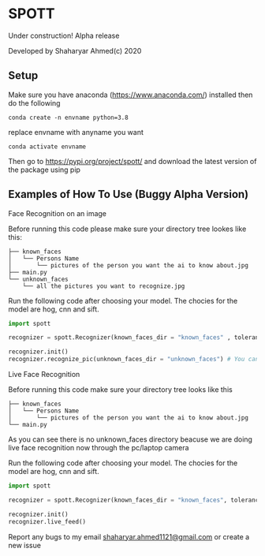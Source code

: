 # SPOTT

Under construction! Alpha release

Developed by Shaharyar Ahmed(c) 2020

## Setup
Make sure you have anaconda (https://www.anaconda.com/) installed then do the following

`conda create -n envname python=3.8` 

replace envname with anyname you want

`conda activate envname`

Then go to https://pypi.org/project/spott/ and download the latest version of the package using pip

## Examples of How To Use (Buggy Alpha Version)

Face Recognition on an image

Before running this code please make sure your directory tree lookes like this:

```
├── known_faces
│   └── Persons Name
│       └── pictures of the person you want the ai to know about.jpg
├── main.py
└── unknown_faces
    └── all the pictures you want to recognize.jpg
```

Run the following code after choosing your model. The chocies for the model are hog, cnn and sift. 

```python
import spott

recognizer = spott.Recognizer(known_faces_dir = "known_faces" , tolerance = 0.6, frame_thickness = 3, font_thickness = 2, model = "hog or cnn or sift") # You can name the directory whatever you want but in our case its called known_faces

recognizer.init()
recognizer.recognize_pic(unknown_faces_dir = "unknown_faces") # You can name the directory whatever you want but in our case its called unknown_faces
```

Live Face Recognition

Before running this code make sure your directory tree looks like this

```
├── known_faces
│   └── Persons Name
│       └── pictures of the person you want the ai to know about.jpg
└── main.py
```

As you can see there is no unknown_faces directory beacuse we are doing live face recognition now through the pc/laptop camera

Run the following code after choosing your model. The chocies for the model are hog, cnn and sift. 

```python
import spott

recognizer = spott.Recognizer(known_faces_dir = "known_faces", tolerance = 0.6, frame_thickness = 3, font_thickness = 2, model = "hog or cnn or sift") # You can name the directory whatever you want but in our case its called known_faces

recognizer.init()
recognizer.live_feed()
```

Report any bugs to my email shaharyar.ahmed1121@gmail.com or create a new issue
